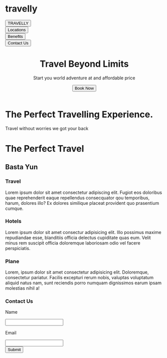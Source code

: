 # travelly
<!DOCTYPE html>
<html>
<head>
    <meta charset="UTF-8">
    <meta name="viewport" content="width=device-width, initial-scale=1.0">
    <meta http-equiv="X-UA-Compatible" content="ie=edge">
    <link rel="stylesheet" href="css/style.css"/>
    <title>Travelly</title>
</head>
<body>
    <div><button class="tablink0" onclick="openPage('home') id="#home">TRAVELLY</button></div>
    <div><button class="tablink1" onclick="openPage('locations')" id="#locations">Locations</button></div>
    <div><button class="tablink2" onclick="openPage('benefits')" id="#benefits">Benefits</button></div>
    <div><button class="tablink3" onclick="openPage('contactUs')" id="#contactUs">Contact Us</button></div>
    </div>
    <header>
    <div class="tab-content1">
        <div id="home">
            <h1> Travel Beyond Limits </h1>
            <p> Start you world adventure at and affordable price </p>
        <div class="button">
            <div class="vertical-center">
            <button>Book Now</button>
        </div>
        </div>
    </div>
    </header>
    <div class="tab-content2">
        <div id="locations">
            <h1> The Perfect Travelling Experience. </h1>
            <p> Travel without worries we got your back</p>
        </div>
    </div>
    <div class="tab-content3">
        <div id="benefits">
            <div><h1>The Perfect Travel</h1>
            <h2>Basta Yun</h2>
        </div>
        <div class="container">
            <div class="box">
                <div class="content">
                <h3>Travel</h3>
                <p>Lorem ipsum dolor sit amet consectetur adipiscing elit. Fugiot eos doloribus quae reprehenderit eaque repellendus consecquator qou temporibus, harum, dolores illo? Ex dolores similique placeat provident quo prasentium cumque.</p></div>
            </div>
            <div class="box">
                <div class="content">
                <h3>Hotels</h3>
                <div class="item2">Lorem ipsum dolor sit amet consectur adipisicing elit. Illo possimus maxime repudiandae esse, blanditiis officia delectus cupiditate quas eum. Velit minus rem suscipit officia doloremque laboriosam odio vel facere perspiciatis.</p></div>
            </div>
            </div>
            <div class="box">
                <div class="content">
                <h3>Plane</h3>
                <div class="item3">Lorem, ipsum dolor sit amet consectetur adipisicing elit. Doloremque, consectetur pariatur. Facilis excepturi rerum nobis, valuptas voluptatum aliquid natus nam, sunt reciendis porro numquam dignissimos earum ipsam molestias nihil a!</p></div>
            </div> 
        </div>
        </div>
        </div>
    <body>
    <div class="tab-content4">
        <div class="form">
            <h3> Contact Us</h3>
            <div class="textbox">
                <p>Name</p>
                <input class="name">
                <p>Email</p>
                <input class="email">
            <div class="btn">
                <a><button>Submit</button></a> 
        </div>
    </div>
    </body>
 </body>
</html>
